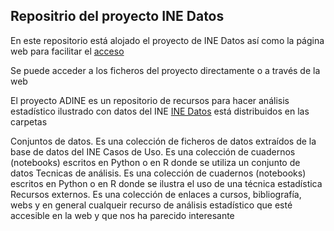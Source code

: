 

## Repositrio del proyecto INE Datos

En este repositorio está alojado el proyecto de INE Datos así como la página web para facilitar el [acceso](https://juancervigon.github.io/)

Se puede acceder a los ficheros del proyecto directamente o a través de la web

El proyecto ADINE es un repositorio de recursos para hacer análisis estadístico ilustrado con datos del INE [INE Datos](https://github.com/JuanCervigon/INE-Data) está distribuidos en las carpetas 

Conjuntos de datos. Es una colección de ficheros de datos extraídos de la base de datos del INE
Casos de Uso. Es una colección de cuadernos (notebooks) escritos en Python o en R donde se utiliza un conjunto de datos
Tecnicas de análisis. Es una colección de cuadernos (notebooks) escritos en Python o en R donde se ilustra el uso de una técnica estadística
Recursos externos. Es una colección de enlaces a cursos, bibliografía, webs y en general cualqueir recurso de análisis estadístico que esté accesible en la web y que nos ha parecido interesante

